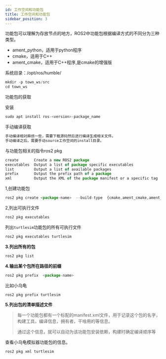 ```yaml
---
id: 工作空间和功能包
title: 工作空间和功能包
sidebar_position: 3
---
```


功能包可以理解为存放节点的地方，ROS2中功能包根据编译方式的不同分为三种类型。

- ament_python，适用于python程序
- cmake，适用于C++
- ament_cmake，适用于C++程序,是cmake的增强版

系统目录：/opt/ros/humble/

```jsx
mkdir -p town_ws/src
cd town_ws
```

功能包的获取

安装

```jsx
sudo apt install ros-<version>-package_name
```

手动编译获取

```jsx
手动编译相对麻烦一些，需要下载源码然后进行编译生成相关文件。
手动编译之后，需要手动source工作空间的install目录。
```

与功能包相关的指令ros2 pkg

```jsx
create       Create a new ROS2 package
executables  Output a list of package specific executables
list         Output a list of available packages
prefix       Output the prefix path of a package
xml          Output the XML of the package manifest or a specific tag
```

1,创建功能包

```jsx
ros2 pkg create <package-name>  --build-type  {cmake,ament_cmake,ament_python}  --dependencies <依赖名字>
```

2,列出可执行文件

```jsx
ros2 pkg executables
```

列出`turtlesim`功能包的所有可执行文件

```jsx
ros2 pkg executables turtlesim
```

**3.列出所有的包**

```jsx
ros2 pkg list
```

**4.输出某个包所在路径的前缀**

```jsx
ros2 pkg prefix  <package-name>
```

比如小乌龟

```jsx
ros2 pkg prefix turtlesim
```

**5.列出包的清单描述文件**

> 每一个功能包都有一个标配的manifest.xml文件，用于记录这个包的名字，构建工具，编译信息，拥有者，干啥用的等信息。
>
> 通过这个信息，就可以自动为该功能包安装依赖，构建时确定编译顺序等

查看小乌龟模拟器功能包的信息。

```
ros2 pkg xml turtlesim 
```

